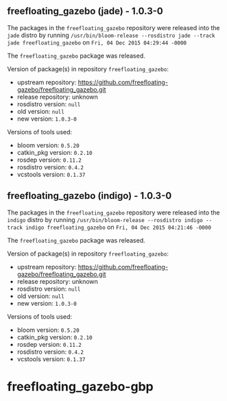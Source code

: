 ## freefloating_gazebo (jade) - 1.0.3-0

The packages in the `freefloating_gazebo` repository were released into the `jade` distro by running `/usr/bin/bloom-release --rosdistro jade --track jade freefloating_gazebo` on `Fri, 04 Dec 2015 04:29:44 -0000`

The `freefloating_gazebo` package was released.

Version of package(s) in repository `freefloating_gazebo`:
- upstream repository: https://github.com/freefloating-gazebo/freefloating_gazebo.git
- release repository: unknown
- rosdistro version: `null`
- old version: `null`
- new version: `1.0.3-0`

Versions of tools used:
- bloom version: `0.5.20`
- catkin_pkg version: `0.2.10`
- rosdep version: `0.11.2`
- rosdistro version: `0.4.2`
- vcstools version: `0.1.37`


## freefloating_gazebo (indigo) - 1.0.3-0

The packages in the `freefloating_gazebo` repository were released into the `indigo` distro by running `/usr/bin/bloom-release --rosdistro indigo --track indigo freefloating_gazebo` on `Fri, 04 Dec 2015 04:21:46 -0000`

The `freefloating_gazebo` package was released.

Version of package(s) in repository `freefloating_gazebo`:
- upstream repository: https://github.com/freefloating-gazebo/freefloating_gazebo.git
- release repository: unknown
- rosdistro version: `null`
- old version: `null`
- new version: `1.0.3-0`

Versions of tools used:
- bloom version: `0.5.20`
- catkin_pkg version: `0.2.10`
- rosdep version: `0.11.2`
- rosdistro version: `0.4.2`
- vcstools version: `0.1.37`


# freefloating_gazebo-gbp
